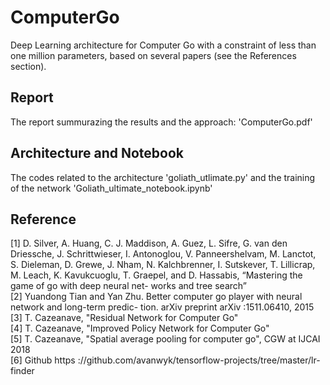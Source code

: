 # ComputerGo

Deep Learning architecture for Computer Go with a constraint of less than one million parameters, based on several papers (see the References section).

## Report

The report summurazing the results and the approach:  'ComputerGo.pdf' 

## Architecture and Notebook

The codes related to the architecture 'goliath_utlimate.py' and the training of the network 'Goliath_ultimate_notebook.ipynb'

## Reference 

[1] D. Silver, A. Huang, C. J. Maddison, A. Guez, L. Sifre, G. van den Driessche, J. Schrittwieser, I. Antonoglou, V. Panneershelvam, M. Lanctot, S. Dieleman, D. Grewe, J. Nham, N. Kalchbrenner, I. Sutskever, T. Lillicrap, M. Leach, K. Kavukcuoglu, T. Graepel, and D. Hassabis, “Mastering the game of go with deep neural net- works and tree search” <br/>
[2] Yuandong Tian and Yan Zhu. Better computer go player with neural network and long-term predic- tion. arXiv preprint arXiv :1511.06410, 2015 <br/>
[3] T. Cazeanave, "Residual Network for Computer Go" <br/>
[4] T. Cazeanave, "Improved Policy Network for Computer Go" <br/> 
[5] T. Cazeanave, "Spatial average pooling for computer go", CGW at IJCAI 2018 <br/> 
[6] Github https ://github.com/avanwyk/tensorflow-projects/tree/master/lr-finder <br/> 
